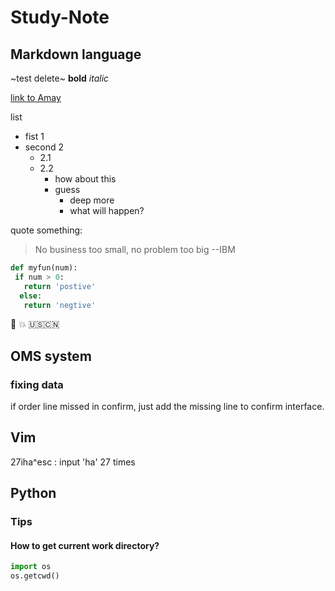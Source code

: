 # Study-Note
## Markdown language
~test delete~
**bold**
*italic*

[link to Amay](http://cnportal.intranet.local/SitePages/HomePage.aspx)

list
- fist 1
- second 2
  - 2.1
  - 2.2
    - how about this
    - guess
      - deep more
      - what will happen?
 
 quote something:
 > No business too small, no problem too big
 > --IBM
 
 ```python
def myfun(num):
  if num > 0:
    return 'postive'
   else:
    return 'negtive'
```

:camel:
:boom:
:us::cn:

## OMS system
### fixing data
if order line missed in confirm, just add the missing line to confirm interface.

## Vim
27iha^esc : input 'ha' 27 times

## Python
### Tips
#### How to get current work directory?
```python
import os
os.getcwd()
```
